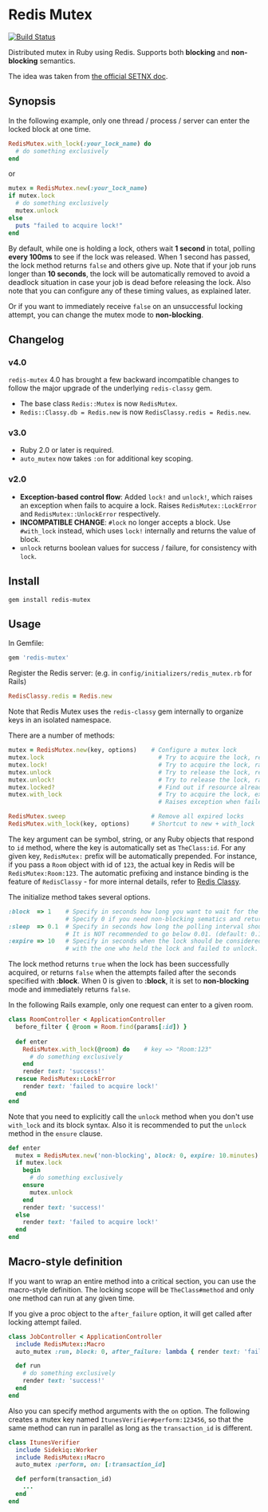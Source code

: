 Redis Mutex
===========

[![Build Status](https://travis-ci.com/kenn/redis-mutex.svg?branch=master)](https://travis-ci.com/kenn/redis-mutex)

Distributed mutex in Ruby using Redis. Supports both **blocking** and **non-blocking** semantics.

The idea was taken from [the official SETNX doc](http://redis.io/commands/setnx).

Synopsis
--------

In the following example, only one thread / process / server can enter the locked block at one time.

```ruby
RedisMutex.with_lock(:your_lock_name) do
  # do something exclusively
end
```

or

```ruby
mutex = RedisMutex.new(:your_lock_name)
if mutex.lock
  # do something exclusively
  mutex.unlock
else
  puts "failed to acquire lock!"
end
```

By default, while one is holding a lock, others wait **1 second** in total, polling **every 100ms** to see if the lock was released.
When 1 second has passed, the lock method returns `false` and others give up. Note that if your job runs longer than **10 seconds**,
the lock will be automatically removed to avoid a deadlock situation in case your job is dead before releasing the lock. Also note
that you can configure any of these timing values, as explained later.

Or if you want to immediately receive `false` on an unsuccessful locking attempt, you can change the mutex mode to **non-blocking**.

Changelog
---------

### v4.0

`redis-mutex` 4.0 has brought a few backward incompatible changes to follow the major upgrade of the underlying `redis-classy` gem.

* The base class `Redis::Mutex` is now `RedisMutex`.
* `Redis::Classy.db = Redis.new` is now `RedisClassy.redis = Redis.new`.

### v3.0

* Ruby 2.0 or later is required.
* `auto_mutex` now takes `:on` for additional key scoping.

### v2.0

* **Exception-based control flow**: Added `lock!` and `unlock!`, which raises an exception when fails to acquire a lock. Raises `RedisMutex::LockError` and `RedisMutex::UnlockError` respectively.
* **INCOMPATIBLE CHANGE**: `#lock` no longer accepts a block. Use `#with_lock` instead, which uses `lock!` internally and returns the value of block.
* `unlock` returns boolean values for success / failure, for consistency with `lock`.

Install
-------

    gem install redis-mutex

Usage
-----

In Gemfile:

```ruby
gem 'redis-mutex'
```

Register the Redis server: (e.g. in `config/initializers/redis_mutex.rb` for Rails)

```ruby
RedisClassy.redis = Redis.new
```

Note that Redis Mutex uses the `redis-classy` gem internally to organize keys in an isolated namespace.

There are a number of methods:

```ruby
mutex = RedisMutex.new(key, options)    # Configure a mutex lock
mutex.lock                                # Try to acquire the lock, returns false when failed
mutex.lock!                               # Try to acquire the lock, raises exception when failed
mutex.unlock                              # Try to release the lock, returns false when failed
mutex.unlock!                             # Try to release the lock, raises exception when failed
mutex.locked?                             # Find out if resource already locked
mutex.with_lock                           # Try to acquire the lock, execute the block, then return the value of the block.
                                          # Raises exception when failed to acquire the lock.

RedisMutex.sweep                        # Remove all expired locks
RedisMutex.with_lock(key, options)      # Shortcut to new + with_lock
```

The key argument can be symbol, string, or any Ruby objects that respond to `id` method, where the key is automatically set as
`TheClass:id`. For any given key, `RedisMutex:` prefix will be automatically prepended. For instance, if you pass a `Room`
object with id of `123`, the actual key in Redis will be `RedisMutex:Room:123`. The automatic prefixing and instance binding
is the feature of `RedisClassy` - for more internal details, refer to [Redis Classy](https://github.com/kenn/redis-classy).

The initialize method takes several options.

```ruby
:block  => 1    # Specify in seconds how long you want to wait for the lock to be released.
                # Specify 0 if you need non-blocking sematics and return false immediately. (default: 1)
:sleep  => 0.1  # Specify in seconds how long the polling interval should be when :block is given.
                # It is NOT recommended to go below 0.01. (default: 0.1)
:expire => 10   # Specify in seconds when the lock should be considered stale when something went wrong
                # with the one who held the lock and failed to unlock. (default: 10)
```

The lock method returns `true` when the lock has been successfully acquired, or returns `false` when the attempts failed after
the seconds specified with **:block**. When 0 is given to **:block**, it is set to **non-blocking** mode and immediately returns `false`.

In the following Rails example, only one request can enter to a given room.

```ruby
class RoomController < ApplicationController
  before_filter { @room = Room.find(params[:id]) }
  
  def enter
    RedisMutex.with_lock(@room) do    # key => "Room:123"
      # do something exclusively
    end
    render text: 'success!'
  rescue RedisMutex::LockError
    render text: 'failed to acquire lock!'
  end
end
```

Note that you need to explicitly call the `unlock` method when you don't use `with_lock` and its block syntax. Also it is recommended to
put the `unlock` method in the `ensure` clause.

```ruby
def enter
  mutex = RedisMutex.new('non-blocking', block: 0, expire: 10.minutes)
  if mutex.lock
    begin
      # do something exclusively
    ensure
      mutex.unlock
    end
    render text: 'success!'
  else
    render text: 'failed to acquire lock!'
  end
end
```

Macro-style definition
----------------------

If you want to wrap an entire method into a critical section, you can use the macro-style definition. The locking scope
will be `TheClass#method` and only one method can run at any given time.

If you give a proc object to the `after_failure` option, it will get called after locking attempt failed.

```ruby
class JobController < ApplicationController
  include RedisMutex::Macro
  auto_mutex :run, block: 0, after_failure: lambda { render text: 'failed to acquire lock!' }

  def run
    # do something exclusively
    render text: 'success!'
  end
end
```

Also you can specify method arguments with the `on` option. The following creates a mutex key named `ItunesVerifier#perform:123456`, so that the same method can run in parallel as long as the `transaction_id` is different.

```ruby
class ItunesVerifier
  include Sidekiq::Worker
  include RedisMutex::Macro
  auto_mutex :perform, on: [:transaction_id]

  def perform(transaction_id)
    ...
  end
end
```
